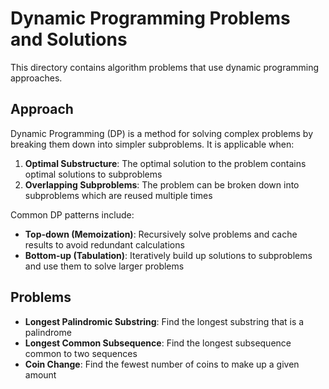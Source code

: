 # Dynamic Programming Problems and Solutions

This directory contains algorithm problems that use dynamic programming approaches.

## Approach

Dynamic Programming (DP) is a method for solving complex problems by breaking them down into simpler subproblems. It is applicable when:

1. **Optimal Substructure**: The optimal solution to the problem contains optimal solutions to subproblems
2. **Overlapping Subproblems**: The problem can be broken down into subproblems which are reused multiple times

Common DP patterns include:

- **Top-down (Memoization)**: Recursively solve problems and cache results to avoid redundant calculations
- **Bottom-up (Tabulation)**: Iteratively build up solutions to subproblems and use them to solve larger problems

## Problems

- **Longest Palindromic Substring**: Find the longest substring that is a palindrome
- **Longest Common Subsequence**: Find the longest subsequence common to two sequences
- **Coin Change**: Find the fewest number of coins to make up a given amount

